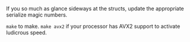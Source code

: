 If you so much as glance sideways at the structs, update the appropriate
serialize magic numbers.

`make` to make. `make avx2` if your processor has AVX2 support to
activate ludicrous speed.
